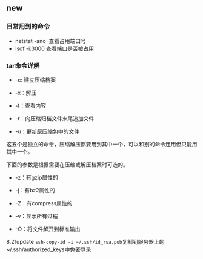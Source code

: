 ## new

### 日常用到的命令 
+ netstat -ano  查看占用端口号
+ lsof -i:3000 查看端口是否被占用


### tar命令详解

+ -c: 建立压缩档案

+ -x：解压

+ -t：查看内容

+ -r：向压缩归档文件末尾追加文件

+ -u：更新原压缩包中的文件

这五个是独立的命令，压缩解压都要用到其中一个，可以和别的命令连用但只能用其中一个。

下面的参数是根据需要在压缩或解压档案时可选的。

+ -z：有gzip属性的

+ -j：有bz2属性的

+ -Z：有compress属性的

+ -v：显示所有过程

+ -O：将文件解开到标准输出



8.21update
`ssh-copy-id -i ~/.ssh/id_rsa.pub`复制到服务器上的~/.ssh/authorized_keys中免密登录  
